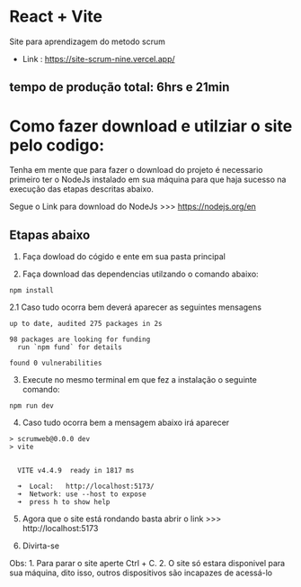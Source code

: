 # React + Vite

Site para aprendizagem do metodo scrum
- Link : https://site-scrum-nine.vercel.app/

## tempo de produção total: 6hrs e 21min

# Como fazer download e utilziar o site pelo codigo:

Tenha em mente que para fazer o download do projeto é necessario primeiro ter o NodeJs instalado em sua máquina para que haja sucesso na execução das etapas descritas abaixo.

Segue o Link para download do NodeJs >>> https://nodejs.org/en

## Etapas abaixo

1. Faça dowload do cógido e ente em sua pasta principal

2. Faça download das dependencias utilzando o comando abaixo:
```shell
npm install
```
2.1 Caso tudo ocorra bem deverá aparecer as seguintes mensagens
```shell
up to date, audited 275 packages in 2s

98 packages are looking for funding
  run `npm fund` for details       

found 0 vulnerabilities
```

3. Execute no mesmo terminal em que fez a instalação o seguinte comando:
```shell
npm run dev
```
4. Caso tudo ocorra bem a mensagem abaixo irá aparecer
```shell
> scrumweb@0.0.0 dev
> vite


  VITE v4.4.9  ready in 1817 ms

  ➜  Local:   http://localhost:5173/
  ➜  Network: use --host to expose
  ➜  press h to show help
```
5. Agora que o site está rondando basta abrir o link >>> http://localhost:5173

6. Divirta-se

Obs: 1. Para parar o site aperte Ctrl + C. 2. O site só estara disponivel para sua máquina, dito isso, outros dispositivos são incapazes de acessá-lo
